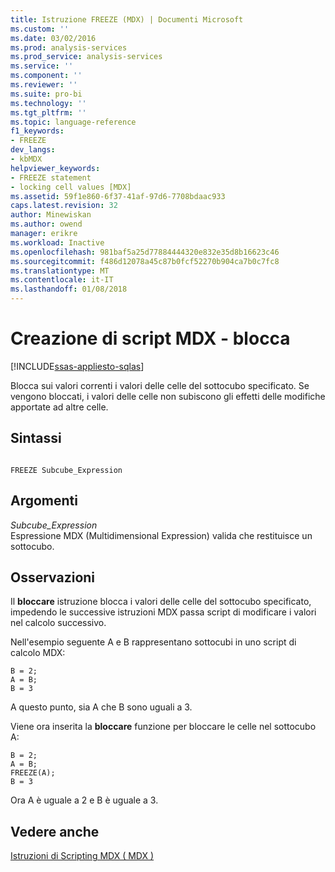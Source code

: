 ```yaml
---
title: Istruzione FREEZE (MDX) | Documenti Microsoft
ms.custom: ''
ms.date: 03/02/2016
ms.prod: analysis-services
ms.prod_service: analysis-services
ms.service: ''
ms.component: ''
ms.reviewer: ''
ms.suite: pro-bi
ms.technology: ''
ms.tgt_pltfrm: ''
ms.topic: language-reference
f1_keywords:
- FREEZE
dev_langs:
- kbMDX
helpviewer_keywords:
- FREEZE statement
- locking cell values [MDX]
ms.assetid: 59f1e860-6f37-41af-97d6-7708bdaac933
caps.latest.revision: 32
author: Minewiskan
ms.author: owend
manager: erikre
ms.workload: Inactive
ms.openlocfilehash: 981baf5a25d77884444320e832e35d8b16623c46
ms.sourcegitcommit: f486d12078a45c87b0fcf52270b904ca7b0c7fc8
ms.translationtype: MT
ms.contentlocale: it-IT
ms.lasthandoff: 01/08/2018
---
```

# <a name="mdx-scripting---freeze"></a>Creazione di script MDX - blocca
[!INCLUDE[ssas-appliesto-sqlas](../includes/ssas-appliesto-sqlas.md)]

  Blocca sui valori correnti i valori delle celle del sottocubo specificato. Se vengono bloccati, i valori delle celle non subiscono gli effetti delle modifiche apportate ad altre celle.  
  
## <a name="syntax"></a>Sintassi  
  
```  
  
FREEZE Subcube_Expression   
```  
  
## <a name="arguments"></a>Argomenti  
 *Subcube_Expression*  
 Espressione MDX (Multidimensional Expression) valida che restituisce un sottocubo.  
  
## <a name="remarks"></a>Osservazioni  
 Il **bloccare** istruzione blocca i valori delle celle del sottocubo specificato, impedendo le successive istruzioni MDX passa script di modificare i valori nel calcolo successivo.  
  
 Nell'esempio seguente A e B rappresentano sottocubi in uno script di calcolo MDX:  
  
```  
B = 2;  
A = B;  
B = 3  
```  
  
 A questo punto, sia A che B sono uguali a 3.  
  
 Viene ora inserita la **bloccare** funzione per bloccare le celle nel sottocubo A:  
  
```  
B = 2;  
A = B;  
FREEZE(A);  
B = 3  
```  
  
 Ora A è uguale a 2 e B è uguale a 3.  
  
## <a name="see-also"></a>Vedere anche  
 [Istruzioni di Scripting MDX &#40; MDX &#41;](../mdx/mdx-scripting-statements-mdx.md)  
  
  
